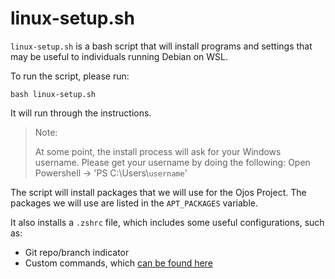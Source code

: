 # linux-setup.sh

`linux-setup.sh` is a bash script that will install programs and settings that
may be useful to individuals running Debian on WSL.

To run the script, please run:

```shell
bash linux-setup.sh
```

It will run through the instructions.

> Note:
>
> At some point, the install process will ask for your Windows username. Please
> get your username by doing the following:
> Open Powershell -> 'PS C:\\Users\\`username`'

The script will install packages that we will use for the Ojos Project. The
packages we will use are listed in the `APT_PACKAGES` variable.

It also installs a `.zshrc` file, which includes some useful configurations,
such as:

- Git repo/branch indicator
- Custom commands, which
[can be found here](https://docs.ojosproject.org/teams/url/#custom-bash-commands)
